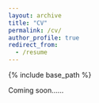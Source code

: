 ```yaml
---
layout: archive
title: "CV"
permalink: /cv/
author_profile: true
redirect_from:
  - /resume
---
```


{% include base_path %}

Coming soon……
